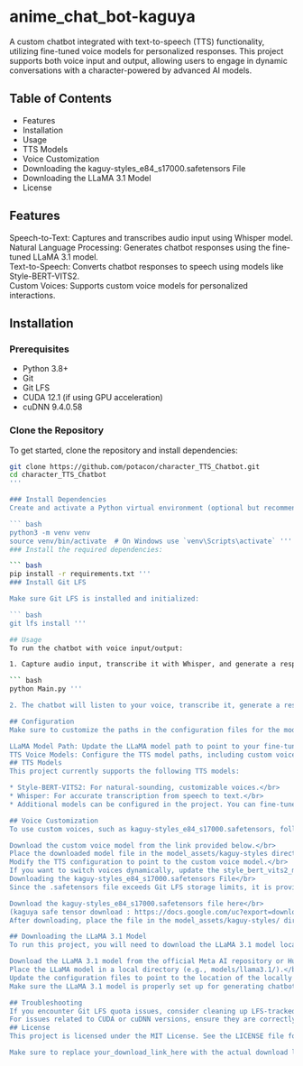 # anime_chat_bot-kaguya

A custom chatbot integrated with text-to-speech (TTS) functionality, utilizing fine-tuned voice models for personalized responses. This project supports both voice input and output, allowing users to engage in dynamic conversations with a character-powered by advanced AI models.

## Table of Contents
* Features </br>
* Installation </br>
* Usage </br>
* TTS Models </br>
* Voice Customization </br>
* Downloading the kaguy-styles_e84_s17000.safetensors File </br>
* Downloading the LLaMA 3.1 Model </br>
* License
## Features
Speech-to-Text: Captures and transcribes audio input using Whisper model. </br> 
Natural Language Processing: Generates chatbot responses using the fine-tuned LLaMA 3.1 model.</br> 
Text-to-Speech: Converts chatbot responses to speech using models like Style-BERT-VITS2.</br>
Custom Voices: Supports custom voice models for personalized interactions.</br>
## Installation
### Prerequisites
* Python 3.8+</br>
* Git</br>
* Git LFS</br>
* CUDA 12.1 (if using GPU acceleration)</br>
* cuDNN 9.4.0.58</br>
### Clone the Repository
To get started, clone the repository and install dependencies:

``` bash
git clone https://github.com/potacon/character_TTS_Chatbot.git
cd character_TTS_Chatbot
'''

### Install Dependencies
Create and activate a Python virtual environment (optional but recommended):

``` bash
python3 -m venv venv
source venv/bin/activate  # On Windows use `venv\Scripts\activate` '''
### Install the required dependencies:

``` bash
pip install -r requirements.txt '''
### Install Git LFS

Make sure Git LFS is installed and initialized:

``` bash
git lfs install '''

## Usage
To run the chatbot with voice input/output:

1. Capture audio input, transcribe it with Whisper, and generate a response:

``` bash
python Main.py '''

2. The chatbot will listen to your voice, transcribe it, generate a response using LLaMA 3.1, and then convert the text back to speech using the selected TTS model.

## Configuration
Make sure to customize the paths in the configuration files for the models you want to use:

LLaMA Model Path: Update the LLaMA model path to point to your fine-tuned model.
TTS Voice Models: Configure the TTS model paths, including custom voices such as kaguy-styles_e84_s17000.safetensors.
## TTS Models
This project currently supports the following TTS models:

* Style-BERT-VITS2: For natural-sounding, customizable voices.</br>
* Whisper: For accurate transcription from speech to text.</br>
* Additional models can be configured in the project. You can fine-tune your own voices or use pre-trained ones.</br>

## Voice Customization
To use custom voices, such as kaguy-styles_e84_s17000.safetensors, follow these steps:</br>

Download the custom voice model from the link provided below.</br>
Place the downloaded model file in the model_assets/kaguy-styles directory.</br>
Modify the TTS configuration to point to the custom voice model.</br>
If you want to switch voices dynamically, update the style_bert_vits2_model.py and Main.py to support multiple voice configurations.</br>
Downloading the kaguy-styles_e84_s17000.safetensors File</br>
Since the .safetensors file exceeds Git LFS storage limits, it is provided via a download link.</br>

Download the kaguy-styles_e84_s17000.safetensors file here</br>
(kaguya safe tensor download : https://docs.google.com/uc?export=download&id=1wnS0CEitjSv_SfX0LLZITVcplqebr6TC)</br>
After downloading, place the file in the model_assets/kaguy-styles/ directory, then ensure your configuration points to the correct path for this custom voice.

## Downloading the LLaMA 3.1 Model
To run this project, you will need to download the LLaMA 3.1 model locally, as it is not included in this repository.</br>

Download the LLaMA 3.1 model from the official Meta AI repository or Hugging Face (depending on availability).</br>
Place the LLaMA model in a local directory (e.g., models/llama3.1/).</br>
Update the configuration files to point to the location of the locally downloaded LLaMA model.</br>
Make sure the LLaMA 3.1 model is properly set up for generating chatbot responses within the project.</br>

## Troubleshooting
If you encounter Git LFS quota issues, consider cleaning up LFS-tracked files or purchasing additional data packs.</br>
For issues related to CUDA or cuDNN versions, ensure they are correctly installed and configured as per the project requirements.</br>
## License
This project is licensed under the MIT License. See the LICENSE file for more details.</br>

Make sure to replace your_download_link_here with the actual download link for the safetensors file and ensure the LLaMA model is correctly configured locally. Let me know if you need any further changes!
